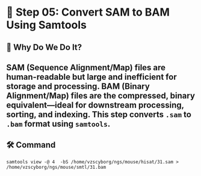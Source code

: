 # 🔄 Step 05: Convert SAM to BAM Using Samtools

## 🎯 Why Do We Do It? 

SAM (Sequence Alignment/Map) files are human-readable but **large and inefficient** for storage and processing. BAM (Binary Alignment/Map) files are the **compressed, binary equivalent**—ideal for downstream processing, sorting, and indexing. This step converts `.sam` to `.bam` format using `samtools`.
---


## 🛠️ Command

```
samtools view -@ 4  -bS /home/vzscyborg/ngs/mouse/hisat/31.sam > /home/vzscyborg/ngs/mouse/smtl/31.bam
```
